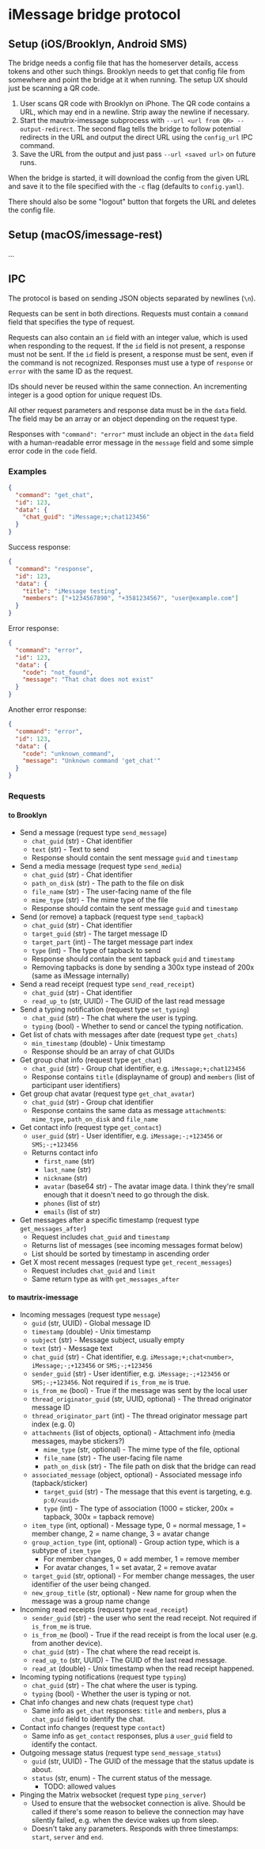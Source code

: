 # iMessage bridge protocol

## Setup (iOS/Brooklyn, Android SMS)
The bridge needs a config file that has the homeserver details, access tokens
and other such things. Brooklyn needs to get that config file from somewhere
and point the bridge at it when running. The setup UX should just be scanning
a QR code.

1. User scans QR code with Brooklyn on iPhone. The QR code contains a URL,
   which may end in a newline. Strip away the newline if necessary.
2. Start the mautrix-imessage subprocess with `--url <url from QR> --output-redirect`.
   The second flag tells the bridge to follow potential redirects in the URL
   and output the direct URL using the `config_url` IPC command.
3. Save the URL from the output and just pass `--url <saved url>` on future runs.

When the bridge is started, it will download the config from the given URL and
save it to the file specified with the `-c` flag (defaults to `config.yaml`).

There should also be some "logout" button that forgets the URL and deletes the
config file.

## Setup (macOS/imessage-rest)
...

## IPC
The protocol is based on sending JSON objects separated by newlines (`\n`).

Requests can be sent in both directions. Requests must contain a `command`
field that specifies the type of request.

Requests can also contain an `id` field  with an integer value, which is used
when responding to the request. If the `id` field is not present, a response
must not be sent. If the `id` field is present, a response must be sent, even
if the command is not recognized. Responses must use a type of `response` or
`error` with the same ID as the request.

IDs should never be reused within the same connection. An incrementing integer
is a good option for unique request IDs.

All other request parameters and response data must be in the `data` field.
The field may be an array or an object depending on the request type.

Responses with `"command": "error"` must include an object in the `data` field
with a human-readable error message in the `message` field and some simple
error code in the `code` field.

### Examples

```json
{
  "command": "get_chat",
  "id": 123,
  "data": {
    "chat_guid": "iMessage;+;chat123456"
  }
}
```

Success response:

```json
{
  "command": "response",
  "id": 123,
  "data": {
    "title": "iMessage testing",
    "members": ["+1234567890", "+3581234567", "user@example.com"]
  }
}
```

Error response:

```json
{
  "command": "error",
  "id": 123,
  "data": {
    "code": "not_found",
    "message": "That chat does not exist"
  }
}
```

Another error response:

```json
{
  "command": "error",
  "id": 123,
  "data": {
    "code": "unknown_command",
    "message": "Unknown command 'get_chat'"
  }
}
```

### Requests

#### to Brooklyn
* Send a message (request type `send_message`)
  * `chat_guid` (str) - Chat identifier
  * `text` (str) - Text to send
  * Response should contain the sent message `guid` and `timestamp`
* Send a media message (request type `send_media`)
  * `chat_guid` (str) - Chat identifier
  * `path_on_disk` (str) - The path to the file on disk
  * `file_name` (str) - The user-facing name of the file
  * `mime_type` (str) - The mime type of the file
  * Response should contain the sent message `guid` and `timestamp`
* Send (or remove) a tapback (request type `send_tapback`)
  * `chat_guid` (str) - Chat identifier
  * `target_guid` (str) - The target message ID
  * `target_part` (int) - The target message part index
  * `type` (int) - The type of tapback to send
  * Response should contain the sent tapback `guid` and `timestamp`
  * Removing tapbacks is done by sending a 300x type instead of 200x (same as iMessage internally)
* Send a read receipt (request type `send_read_receipt`)
  * `chat_guid` (str) - Chat identifier
  * `read_up_to` (str, UUID) - The GUID of the last read message
* Send a typing notification (request type `set_typing`)
  * `chat_guid` (str) - The chat where the user is typing.
  * `typing` (bool) - Whether to send or cancel the typing notification.
* Get list of chats with messages after date (request type `get_chats`)
  * `min_timestamp` (double) - Unix timestamp
  * Response should be an array of chat GUIDs
* Get group chat info (request type `get_chat`)
  * `chat_guid` (str) - Group chat identifier, e.g. `iMessage;+;chat123456`
  * Response contains `title` (displayname of group) and `members` (list of
    participant user identifiers)
* Get group chat avatar (request type `get_chat_avatar`)
  * `chat_guid` (str) - Group chat identifier
  * Response contains the same data as message `attachment`s: `mime_type`,
    `path_on_disk` and `file_name`
* Get contact info (request type `get_contact`)
  * `user_guid` (str) - User identifier, e.g. `iMessage;-;+123456`
    or `SMS;-;+123456`
  * Returns contact info
    * `first_name` (str)
    * `last_name` (str)
    * `nickname` (str)
    * `avatar` (base64 str) - The avatar image data. I think they're small
      enough that it doesn't need to go through the disk.
    * `phones` (list of str)
    * `emails` (list of str)
* Get messages after a specific timestamp (request type `get_messages_after`)
  * Request includes `chat_guid` and `timestamp`
  * Returns list of messages (see incoming messages format below)
  * List should be sorted by timestamp in ascending order
* Get X most recent messages (request type `get_recent_messages`)
  * Request includes `chat_guid` and `limit`
  * Same return type as with `get_messages_after`

#### to mautrix-imessage
* Incoming messages (request type `message`)
  * `guid` (str, UUID) - Global message ID
  * `timestamp` (double) - Unix timestamp
  * `subject` (str) - Message subject, usually empty
  * `text` (str) - Message text
  * `chat_guid` (str) - Chat identifier, e.g. `iMessage;+;chat<number>`,
    `iMessage;-;+123456` or `SMS;-;+123456`
  * `sender_guid` (str) - User identifier, e.g. `iMessage;-;+123456` or
    `SMS;-;+123456`. Not required if `is_from_me` is true.
  * `is_from_me` (bool) - True if the message was sent by the local user
  * `thread_originator_guid` (str, UUID, optional) - The thread originator message ID
  * `thread_originator_part` (int) - The thread originator message part index (e.g. 0)
  * `attachments` (list of objects, optional) - Attachment info (media messages, maybe stickers?)
    * `mime_type` (str, optional) - The mime type of the file, optional
    * `file_name` (str) - The user-facing file name
    * `path_on_disk` (str) - The file path on disk that the bridge can read
  * `associated_message` (object, optional) - Associated message info (tapback/sticker)
    * `target_guid` (str) - The message that this event is targeting, e.g. `p:0/<uuid>`
    * `type` (int) - The type of association (1000 = sticker, 200x = tapback, 300x = tapback remove)
  * `item_type` (int, optional) - Message type, 0 = normal message, 1 = member change, 2 = name change, 3 = avatar change
  * `group_action_type` (int, optional) - Group action type, which is a subtype of `item_type`
    * For member changes, 0 = add member, 1 = remove member
    * For avatar changes, 1 = set avatar, 2 = remove avatar
  * `target_guid` (str, optional) - For member change messages, the user identifier of the user being changed.
  * `new_group_title` (str, optional) - New name for group when the message was a group name change
* Incoming read receipts (request type `read_receipt`)
  * `sender_guid` (str) - the user who sent the read receipt. Not required if `is_from_me` is true.
  * `is_from_me` (bool) - True if the read receipt is from the local user (e.g. from another device).
  * `chat_guid` (str) - The chat where the read receipt is.
  * `read_up_to` (str, UUID) - The GUID of the last read message.
  * `read_at` (double) - Unix timestamp when the read receipt happened.
* Incoming typing notifications (request type `typing`)
  * `chat_guid` (str) - The chat where the user is typing.
  * `typing` (bool) - Whether the user is typing or not.
* Chat info changes and new chats (request type `chat`)
  * Same info as `get_chat` responses: `title` and `members`, plus a `chat_guid` field to identify the chat.
* Contact info changes (request type `contact`)
  * Same info as `get_contact` responses, plus a `user_guid` field to identify the contact.
* Outgoing message status (request type `send_message_status`)
  * `guid` (str, UUID) - The GUID of the message that the status update is about.
  * `status` (str, enum) - The current status of the message.
    * TODO: allowed values
* Pinging the Matrix websocket (request type `ping_server`)
  * Used to ensure that the websocket connection is alive. Should be called if there's some reason to believe
    the connection may have silently failed, e.g. when the device wakes up from sleep.
  * Doesn't take any parameters. Responds with three timestamps: `start`, `server` and `end`.
